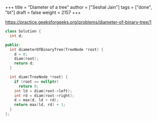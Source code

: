 +++
title = "Diameter of a tree"
author = ["Seshal Jain"]
tags = ["done", "bt"]
draft = false
weight = 2157
+++

<https://practice.geeksforgeeks.org/problems/diameter-of-binary-tree/1>

```cpp
class Solution {
  int d;

public:
  int diameterOfBinaryTree(TreeNode *root) {
    d = 0;
    diam(root);
    return d;
  }

  int diam(TreeNode *root) {
    if (root == nullptr)
      return 0;
    int ld = diam(root->left);
    int rd = diam(root->right);
    d = max(d, ld + rd);
    return max(ld, rd) + 1;
  }
};
```
